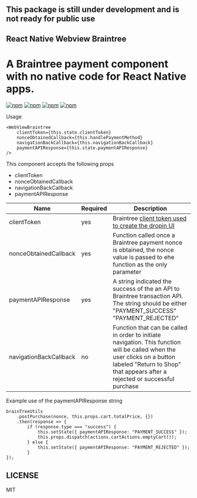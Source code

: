## This package is still under development and is not ready for public use

## React Native Webview Braintree
# A Braintree payment component with no native code for React Native apps.

[![npm](https://img.shields.io/npm/v/react-native-webview-braintreee.svg)](https://www.npmjs.com/package/react-native-webview-braintree)
[![npm](https://img.shields.io/npm/dm/react-native-webview-braintree.svg)](https://www.npmjs.com/package/react-native-webview-braintree)
[![npm](https://img.shields.io/npm/dt/react-native-webview-braintree.svg)](https://www.npmjs.com/package/react-native-webview-braintree)
[![npm](https://img.shields.io/npm/l/react-native-webview-braintree.svg)](https://github.com/react-native-component/react-native-webview-braintree/blob/master/LICENSE)

Usage
~~~~
<WebViewBraintree
    clientToken={this.state.clientToken}
    nonceObtainedCallback={this.handlePaymentMethod}
    navigationBackCallback={this.navigationBackCallback}
    paymentAPIResponse={this.state.paymentAPIResponse}
/>	
~~~~

This component accepts the following props
* clientToken
* nonceObtainedCallback
* navigationBackCallback
* paymentAPIResponse

| Name                   | Required      | Description |
| ---------------------- | ------------- | ----------- |
| clientToken            |    yes        | Braintree [client token used to create the dropin UI](https://developers.braintreepayments.com/start/hello-client/javascript/v3#get-a-client-token)|
| nonceObtainedCallback  |    yes        | Function called once a Braintree payment nonce is obtained, the nonce value is passed to ehe function as the only parameter|
| paymentAPIResponse     |    yes        | A string indicated the success of the an API to Braintree transaction API.  The string should be either "PAYMENT_SUCCESS" "PAYMENT_REJECTED"|
| navigationBackCallback |    no         | Function that can be called in order to initiate navigation.  This function will be called when the user clicks on a button labeled "Return to Shop" that appears after a rejected or successful purchase |


Example use of the paymentAPIResponse string
~~~
brainTreeUtils
    .postPurchase(nonce, this.props.cart.totalPrice, {})
    .then(response => {
        if (response.type === "success") {
            this.setState({ paymentAPIResponse: "PAYMENT_SUCCESS" });
            this.props.dispatch(actions.cartActions.emptyCart());
        } else {
            this.setState({ paymentAPIResponse: "PAYMENT_REJECTED" });
        }
});
~~~

## LICENSE

MIT
